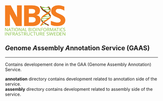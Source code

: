 
[<img align="center" src="NBIS.png" width="200" height="100" />](https://nbis.se) 
<h2 ><em>G</em>enome <em>A</em>ssembly <em>A</em>nnotation <i>S</i>ervice (GAAS)</h2>

---------------------------

Contains developement done in the GAA (Genome Assembly Annotation) Service.

__annotation__ directory contains development related to annotation side of the service.</br>
__assembly__ directory contains development related to assembly side of the service.
